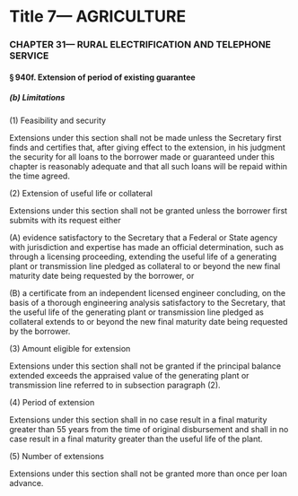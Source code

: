 
# Title 7— AGRICULTURE
### CHAPTER 31— RURAL ELECTRIFICATION AND TELEPHONE SERVICE
#### § 940f. Extension of period of existing guarantee
##### (b) Limitations

(1) Feasibility and security

Extensions under this section shall not be made unless the Secretary first finds and certifies that, after giving effect to the extension, in his judgment the security for all loans to the borrower made or guaranteed under this chapter is reasonably adequate and that all such loans will be repaid within the time agreed.

(2) Extension of useful life or collateral

Extensions under this section shall not be granted unless the borrower first submits with its request either

(A) evidence satisfactory to the Secretary that a Federal or State agency with jurisdiction and expertise has made an official determination, such as through a licensing proceeding, extending the useful life of a generating plant or transmission line pledged as collateral to or beyond the new final maturity date being requested by the borrower, or

(B) a certificate from an independent licensed engineer concluding, on the basis of a thorough engineering analysis satisfactory to the Secretary, that the useful life of the generating plant or transmission line pledged as collateral extends to or beyond the new final maturity date being requested by the borrower.

(3) Amount eligible for extension

Extensions under this section shall not be granted if the principal balance extended exceeds the appraised value of the generating plant or transmission line referred to in subsection paragraph (2).

(4) Period of extension

Extensions under this section shall in no case result in a final maturity greater than 55 years from the time of original disbursement and shall in no case result in a final maturity greater than the useful life of the plant.

(5) Number of extensions

Extensions under this section shall not be granted more than once per loan advance.
